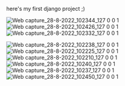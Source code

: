 here's my first django project ;)





![Web capture_28-8-2022_102344_127 0 0 1](https://user-images.githubusercontent.com/111292790/187087271-10cb1616-68fa-417d-a08b-11736c2a78dc.jpeg)
![Web capture_28-8-2022_102426_127 0 0 1](https://user-images.githubusercontent.com/111292790/187087266-8a112880-56a6-4cb4-a9c9-c2995499e708.jpeg)![Web capture_28-8-2022_102332_127 0 0 1](https://user-images.githubusercontent.com/111292790/187087273-d438f953-bdcc-4a35-a7cd-45dd4fdb5236.jpeg)

![Web capture_28-8-2022_102238_127 0 0 1](https://user-images.githubusercontent.com/111292790/187087284-a2742cea-8346-42af-8dac-4ecd0ddba5ac.jpeg)
![Web capture_28-8-2022_102225_127 0 0 1](https://user-images.githubusercontent.com/111292790/187087290-b848f24e-9f78-46e9-8c24-82058681f4aa.jpeg)
![Web capture_28-8-2022_102210_127 0 0 1](https://user-images.githubusercontent.com/111292790/187087294-6330f03d-9cc4-42fb-9087-271a4575431e.jpeg)
![Web capture_28-8-2022_10240_127 0 0 1](https://user-images.githubusercontent.com/111292790/187087302-3b248c7a-44e7-45fe-8507-6e645defa6c4.jpeg)
![Web capture_28-8-2022_10237_127 0 0 1](https://user-images.githubusercontent.com/111292790/187087305-56673906-cc36-48c1-91f5-8044541c57c4.jpeg)
![Web capture_28-8-2022_102450_127 0 0 1](https://user-images.githubusercontent.com/111292790/187087312-cd589582-336d-418d-958c-e6d2ad4cdbc1.jpeg)
